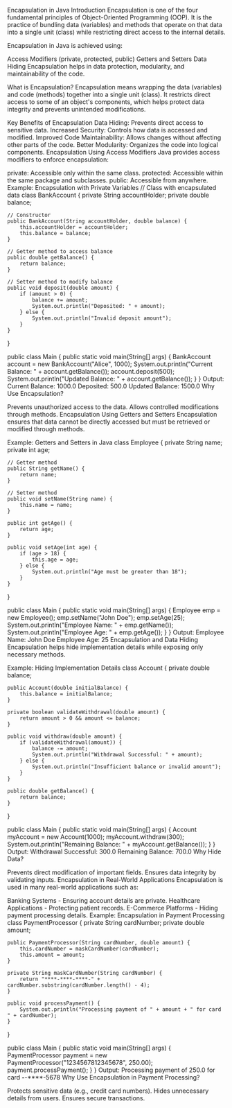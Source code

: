 Encapsulation in Java
Introduction
Encapsulation is one of the four fundamental principles of Object-Oriented Programming (OOP). It is the practice of bundling data (variables) and methods that operate on that data into a single unit (class) while restricting direct access to the internal details.

Encapsulation in Java is achieved using:

Access Modifiers (private, protected, public)
Getters and Setters
Data Hiding
Encapsulation helps in data protection, modularity, and maintainability of the code.

What is Encapsulation?
Encapsulation means wrapping the data (variables) and code (methods) together into a single unit (class). It restricts direct access to some of an object's components, which helps protect data integrity and prevents unintended modifications.

Key Benefits of Encapsulation
Data Hiding: Prevents direct access to sensitive data.
Increased Security: Controls how data is accessed and modified.
Improved Code Maintainability: Allows changes without affecting other parts of the code.
Better Modularity: Organizes the code into logical components.
Encapsulation Using Access Modifiers
Java provides access modifiers to enforce encapsulation:

private: Accessible only within the same class.
protected: Accessible within the same package and subclasses.
public: Accessible from anywhere.
Example: Encapsulation with Private Variables
// Class with encapsulated data
class BankAccount {
    private String accountHolder;
    private double balance;

    // Constructor
    public BankAccount(String accountHolder, double balance) {
        this.accountHolder = accountHolder;
        this.balance = balance;
    }

    // Getter method to access balance
    public double getBalance() {
        return balance;
    }

    // Setter method to modify balance
    public void deposit(double amount) {
        if (amount > 0) {
            balance += amount;
            System.out.println("Deposited: " + amount);
        } else {
            System.out.println("Invalid deposit amount");
        }
    }
}

public class Main {
    public static void main(String[] args) {
        BankAccount account = new BankAccount("Alice", 1000);
        System.out.println("Current Balance: " + account.getBalance());
        account.deposit(500);
        System.out.println("Updated Balance: " + account.getBalance());
    }
}
Output:
Current Balance: 1000.0
Deposited: 500.0
Updated Balance: 1500.0
Why Use Encapsulation?

Prevents unauthorized access to the data.
Allows controlled modifications through methods.
Encapsulation Using Getters and Setters
Encapsulation ensures that data cannot be directly accessed but must be retrieved or modified through methods.

Example: Getters and Setters in Java
class Employee {
    private String name;
    private int age;

    // Getter method
    public String getName() {
        return name;
    }

    // Setter method
    public void setName(String name) {
        this.name = name;
    }

    public int getAge() {
        return age;
    }

    public void setAge(int age) {
        if (age > 18) {
            this.age = age;
        } else {
            System.out.println("Age must be greater than 18");
        }
    }
}

public class Main {
    public static void main(String[] args) {
        Employee emp = new Employee();
        emp.setName("John Doe");
        emp.setAge(25);
        System.out.println("Employee Name: " + emp.getName());
        System.out.println("Employee Age: " + emp.getAge());
    }
}
Output:
Employee Name: John Doe
Employee Age: 25
Encapsulation and Data Hiding
Encapsulation helps hide implementation details while exposing only necessary methods.

Example: Hiding Implementation Details
class Account {
    private double balance;

    public Account(double initialBalance) {
        this.balance = initialBalance;
    }

    private boolean validateWithdrawal(double amount) {
        return amount > 0 && amount <= balance;
    }

    public void withdraw(double amount) {
        if (validateWithdrawal(amount)) {
            balance -= amount;
            System.out.println("Withdrawal Successful: " + amount);
        } else {
            System.out.println("Insufficient balance or invalid amount");
        }
    }

    public double getBalance() {
        return balance;
    }
}

public class Main {
    public static void main(String[] args) {
        Account myAccount = new Account(1000);
        myAccount.withdraw(300);
        System.out.println("Remaining Balance: " + myAccount.getBalance());
    }
}
Output:
Withdrawal Successful: 300.0
Remaining Balance: 700.0
Why Hide Data?

Prevents direct modification of important fields.
Ensures data integrity by validating inputs.
Encapsulation in Real-World Applications
Encapsulation is used in many real-world applications such as:

Banking Systems - Ensuring account details are private.
Healthcare Applications - Protecting patient records.
E-Commerce Platforms - Hiding payment processing details.
Example: Encapsulation in Payment Processing
class PaymentProcessor {
    private String cardNumber;
    private double amount;

    public PaymentProcessor(String cardNumber, double amount) {
        this.cardNumber = maskCardNumber(cardNumber);
        this.amount = amount;
    }

    private String maskCardNumber(String cardNumber) {
        return "****-****-****-" + cardNumber.substring(cardNumber.length() - 4);
    }

    public void processPayment() {
        System.out.println("Processing payment of " + amount + " for card " + cardNumber);
    }
}

public class Main {
    public static void main(String[] args) {
        PaymentProcessor payment = new PaymentProcessor("1234567812345678", 250.00);
        payment.processPayment();
    }
}
Output:
Processing payment of 250.0 for card ****-****-****-5678
Why Use Encapsulation in Payment Processing?

Protects sensitive data (e.g., credit card numbers).
Hides unnecessary details from users.
Ensures secure transactions.
